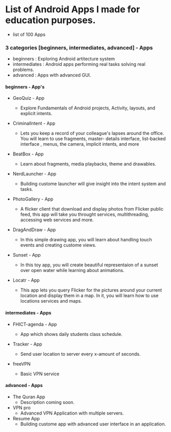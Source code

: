 # List of Android Apps I made for education purposes.
* list of 100 Apps

### 3 categories [beginners, intermediates, advanced] - Apps
 * beginners : Exploring Android artitecture system
 * intermediates : Android apps performing real tasks solving real problems.
 * advanced : Apps with advanced GUI.

#### beginners - App's

* GeoQuiz - App
  * Explore Fundamentals of Android projects, Activity, layouts, and explicit intents.

* Criminallntent - App
  * Lets you keep a record of your colleague's lapses around the office. You will learn to use fragments, master- details interface, list-backed interface
  , menus, the camera, implicit intents, and more

* BeatBox - App
  * Learn about fragments, media playbacks, theme and drawables.

* NerdLauncher - App
  * Building custome launcher will give insight into the intent system and tasks.

* PhotoGallery - App
  * A flicker client that download and display photos from Flicker public feed, this app will take you throught services, multithreading,
  accessing web services and more.

* DragAndDraw - App
  * In this simple drawing app, you will learn about handling touch events and creating custome views.

* Sunset - App
  * In this toy app, you will create beautiful representaion of a sunset over open water while learning about animations.

* Locatr - App
  * This app lets you query Flicker for the pictures around your current location and display them in a map. In it, you will learn how to use locations services and maps.
  
#### intermediates - Apps

* FHICT-agenda - App
  * App which shows daily students class schedule.
  
* Tracker - App
  * Send user location to server every x-amount of seconds.
  
* freeVPN
  * Basic VPN service  
  
  
#### advanced - Apps
* The Quran App
  * Description coming soon.
* VPN pro
  * Advanced VPN Application with multiple servers. 
* Resume App
  * Building custome app with advanced user interface in an application. 
